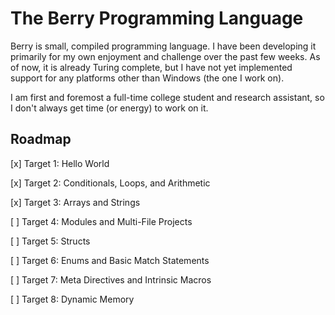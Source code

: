 # The Berry Programming Language

Berry is small, compiled programming language.  I have been developing it
primarily for my own enjoyment and challenge over the past few weeks.  As of
now, it is already Turing complete, but I have not yet implemented support for
any platforms other than Windows (the one I work on).

I am first and foremost a full-time college student and research assistant, so I
don't always get time (or energy) to work on it.

## Roadmap 

[x] Target 1: Hello World

[x] Target 2: Conditionals, Loops, and Arithmetic

[x] Target 3: Arrays and Strings

[ ] Target 4: Modules and Multi-File Projects

[ ] Target 5: Structs

[ ] Target 6: Enums and Basic Match Statements

[ ] Target 7: Meta Directives and Intrinsic Macros

[ ] Target 8: Dynamic Memory


